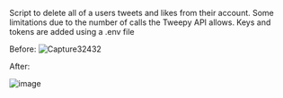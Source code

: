 Script to delete all of a users tweets and likes from their account.
Some limitations due to the number of calls the Tweepy API allows. 
Keys and tokens are added using a .env file

Before:
![Capture32432](https://user-images.githubusercontent.com/77083766/171527020-387ba3dd-81db-4ae8-b4e5-7cd0b692980c.PNG)


After:

![image](https://user-images.githubusercontent.com/77083766/171527077-4a18aac3-d5f4-4329-aa42-7946b0cbf379.png)
